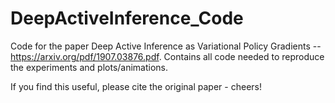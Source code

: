 # DeepActiveInference_Code
Code for the paper Deep Active Inference as Variational Policy Gradients -- https://arxiv.org/pdf/1907.03876.pdf. Contains all code needed to reproduce the experiments and plots/animations. 

If you find this useful, please cite the original paper - cheers!
